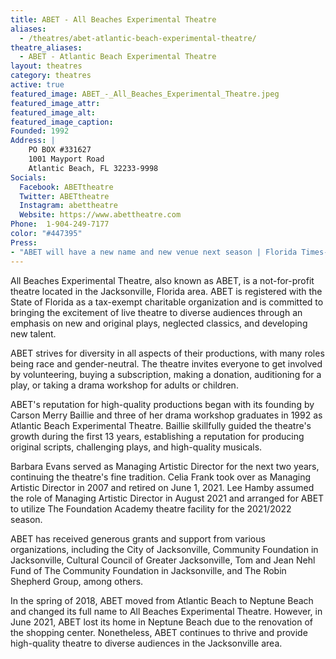```yaml
---
title: ABET - All Beaches Experimental Theatre
aliases: 
  - /theatres/abet-atlantic-beach-experimental-theatre/
theatre_aliases:
  - ABET - Atlantic Beach Experimental Theatre
layout: theatres
category: theatres
active: true
featured_image: ABET_-_All_Beaches_Experimental_Theatre.jpeg
featured_image_attr:
featured_image_alt:
featured_image_caption:
Founded: 1992
Address: |
    PO BOX #331627
    1001 Mayport Road
    Atlantic Beach, FL 32233-9998
Socials:
  Facebook: ABETtheatre
  Twitter: ABETtheatre
  Instagram: abettheatre
  Website: https://www.abettheatre.com
Phone: 	1-904-249-7177
color: "#447395"
Press:
- "ABET will have a new name and new venue next season | Florida Times-Union": https://web.archive.org/web/20220520010759/https://www.jacksonville.com/story/entertainment/2018/05/05/abet-will-have-new-name-and-new-venue-next-season/12303807007/
---
```

All Beaches Experimental Theatre, also known as ABET, is a not-for-profit theatre located in the Jacksonville, Florida area. ABET is registered with the State of Florida as a tax-exempt charitable organization and is committed to bringing the excitement of live theatre to diverse audiences through an emphasis on new and original plays, neglected classics, and developing new talent.

ABET strives for diversity in all aspects of their productions, with many roles being race and gender-neutral. The theatre invites everyone to get involved by volunteering, buying a subscription, making a donation, auditioning for a play, or taking a drama workshop for adults or children.

ABET's reputation for high-quality productions began with its founding by Carson Merry Baillie and three of her drama workshop graduates in 1992 as Atlantic Beach Experimental Theatre. Baillie skillfully guided the theatre's growth during the first 13 years, establishing a reputation for producing original scripts, challenging plays, and high-quality musicals.

Barbara Evans served as Managing Artistic Director for the next two years, continuing the theatre's fine tradition. Celia Frank took over as Managing Artistic Director in 2007 and retired on June 1, 2021. Lee Hamby assumed the role of Managing Artistic Director in August 2021 and arranged for ABET to utilize The Foundation Academy theatre facility for the 2021/2022 season.

ABET has received generous grants and support from various organizations, including the City of Jacksonville, Community Foundation in Jacksonville, Cultural Council of Greater Jacksonville, Tom and Jean Nehl Fund of The Community Foundation in Jacksonville, and The Robin Shepherd Group, among others.

In the spring of 2018, ABET moved from Atlantic Beach to Neptune Beach and changed its full name to All Beaches Experimental Theatre. However, in June 2021, ABET lost its home in Neptune Beach due to the renovation of the shopping center. Nonetheless, ABET continues to thrive and provide high-quality theatre to diverse audiences in the Jacksonville area.

